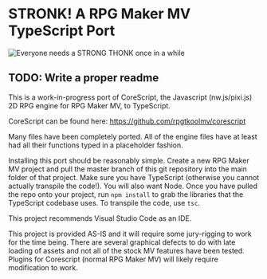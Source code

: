 # **STRONK!** A RPG Maker MV TypeScript Port

![Everyone needs a STRONG THONK once in a while](https://i.imgur.com/22arsXa.gif)

## TODO: Write a proper readme

This is a work-in-progress port of CoreScript, the Javascript (nw.js/pixi.js) 2D RPG engine for RPG Maker MV, to TypeScript.

CoreScript can be found here: https://github.com/rpgtkoolmv/corescript

Many files have been completely ported. All of the engine files have at least had all their functions typed in a placeholder fashion.

Installing this port should be reasonably simple. Create a new RPG Maker MV project and pull the master branch of this git repository into the main folder of that project. Make sure you have TypeScript (otherwise you cannot actually transpile the code!). You will also want Node. Once you have pulled the repo onto your project, run ```npm install``` to grab the libraries that the TypeScript codebase uses. To transpile the code, use ```tsc```.

This project recommends Visual Studio Code as an IDE.

This project is provided AS-IS and it will require some jury-rigging to work for the time being. There are several graphical defects to do with late loading of assets and not all of the stock MV features have been tested. Plugins for Corescript (normal RPG Maker MV) will likely require modification to work.